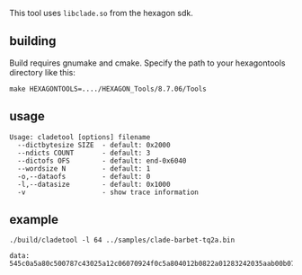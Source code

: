 
This tool uses `libclade.so` from the hexagon sdk.

## building

Build requires gnumake and cmake.
Specify the path to your hexagontools directory like this:

    make HEXAGONTOOLS=..../HEXAGON_Tools/8.7.06/Tools

## usage

    Usage: cladetool [options] filename
      --dictbytesize SIZE  - default: 0x2000
      --ndicts COUNT       - default: 3
      --dictofs OFS        - default: end-0x6040
      --wordsize N         - default: 1
      -o,--dataofs         - default: 0
      -l,--datasize        - default: 0x1000
      -v                   - show trace information

## example

    ./build/cladetool -l 64 ../samples/clade-barbet-tq2a.bin

    data: 545c0a5a80c500787c43025a12c06070924f0c5a804012b0822a01283242035aab00b0702e720a5a13c090916850005a00d300f505c012a12240909110c00224

